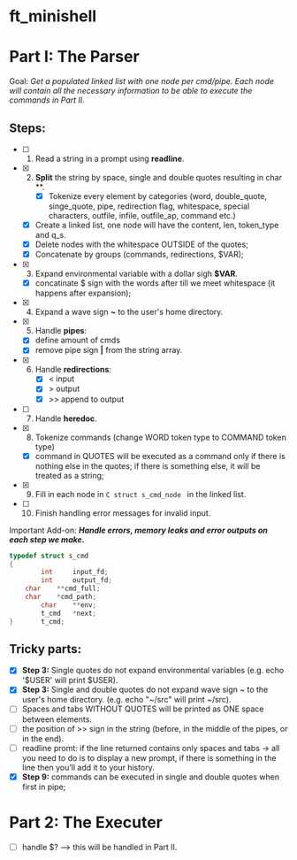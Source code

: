 # ft_minishell

# Part I: The Parser

Goal: *Get a populated linked list with one node per cmd/pipe. Each node will contain all the necessary information to be able to execute the commands in Part II.*

## Steps: 
- [ ] 1. Read a string in a prompt using **readline**.
- [x] 2. **Split** the string by space, single and double quotes resulting in char **.
      	- [x] Tokenize every element by categories (word, double_quote, singe_quote, pipe, redirection flag, whitespace, special characters, outfile, infile, outfile_ap, command etc.)
	- [x] Create a linked list, one node will have the content, len, token_type and q_s.
	- [x] Delete nodes with the whitespace OUTSIDE of the quotes;
	- [x] Concatenate by groups (commands, redirections, $VAR); 
- [x] 3. Expand environmental variable with a dollar sigh **$VAR**.
	- [x] concatinate $ sign with the words after till we meet whitespace (it happens after expansion);
- [x] 4. Expand a wave sign **~** to the user's home directory.
- [x] 5. Handle **pipes**:
   	- [x]  define amount of cmds
   	- [x] remove pipe sign **|** from the string array. 
- [x] 6. Handle **redirections**:
	 - [x] < input 
	 - [x] \> output 
	 - [x] \>> append to output
- [ ] 7. Handle **heredoc**.
- [x] 8. Tokenize commands (change WORD token type to COMMAND token type)
	- [x] command in QUOTES will be executed as a command only if there is nothing else in the quotes; if there is something else, it will be treated as a string;
- [x] 9. Fill in each node in ```C struct s_cmd_node ``` in the linked list.
- [ ] 10. Finish handling error messages for invalid input.

Important Add-on: ***Handle errors, memory leaks and error outputs on each step we make.***

```C
typedef struct s_cmd
{
    	int 	input_fd;
    	int 	output_fd;
	char	**cmd_full;
	char	*cmd_path;
    	char 	**env;
    	t_cmd 	*next;
}		t_cmd;
```
## Tricky parts:
- [x] **Step 3:** Single quotes do not expand environmental variables (e.g. echo '$USER' will print $USER).
- [x] **Step 3:** Single and double quotes do not expand wave sign ~ to the user's home directory. (e.g. echo "~/src" will print ~/src).
- [ ] Spaces and tabs WITHOUT QUOTES will be printed as ONE space between elements.
- [ ] the position of >> sign in the string (before, in the middle of the pipes, or in the end).
- [ ] readline promt: if the line returned contains only spaces and tabs → all you need to do is to display a new prompt, if there is something in the line then you’ll add it to your history.
- [x] **Step 9:** commands can be executed in single and double quotes when first in pipe; 

# Part 2: The Executer

- [ ] handle $? --> this will be handled in Part II.

